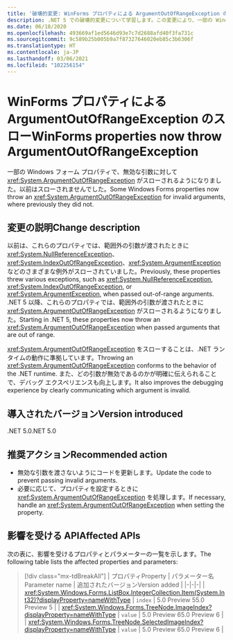 ```yaml
---
title: '破壊的変更: WinForms プロパティによる ArgumentOutOfRangeException のスロー'
description: .NET 5 での破壊的変更について学習します。この変更により、一部の Windows フォームのプロパティは、無効な引数の ArgumentOutOfRangeException をスローするようになりました。
ms.date: 06/18/2020
ms.openlocfilehash: 493669af1ed5646d93e7c7d2688afd40f3fa731c
ms.sourcegitcommit: 9c589b25b005b9a7f87327646020eb85c3b6306f
ms.translationtype: HT
ms.contentlocale: ja-JP
ms.lasthandoff: 03/06/2021
ms.locfileid: "102256154"
---
```

# <a name="winforms-properties-now-throw-argumentoutofrangeexception"></a><span data-ttu-id="7c591-103">WinForms プロパティによる ArgumentOutOfRangeException のスロー</span><span class="sxs-lookup"><span data-stu-id="7c591-103">WinForms properties now throw ArgumentOutOfRangeException</span></span>

<span data-ttu-id="7c591-104">一部の Windows フォーム プロパティで、無効な引数に対して <xref:System.ArgumentOutOfRangeException> がスローされるようになりました。以前はスローされませんでした。</span><span class="sxs-lookup"><span data-stu-id="7c591-104">Some Windows Forms properties now throw an <xref:System.ArgumentOutOfRangeException> for invalid arguments, where previously they did not.</span></span>

## <a name="change-description"></a><span data-ttu-id="7c591-105">変更の説明</span><span class="sxs-lookup"><span data-stu-id="7c591-105">Change description</span></span>

<span data-ttu-id="7c591-106">以前は、これらのプロパティでは、範囲外の引数が渡されたときに <xref:System.NullReferenceException>、<xref:System.IndexOutOfRangeException>、<xref:System.ArgumentException> などのさまざまな例外がスローされていました。</span><span class="sxs-lookup"><span data-stu-id="7c591-106">Previously, these properties threw various exceptions, such as <xref:System.NullReferenceException>, <xref:System.IndexOutOfRangeException>, or <xref:System.ArgumentException>, when passed out-of-range arguments.</span></span> <span data-ttu-id="7c591-107">.NET 5 以降、これらのプロパティでは、範囲外の引数が渡されたときに <xref:System.ArgumentOutOfRangeException> がスローされるようになりました。</span><span class="sxs-lookup"><span data-stu-id="7c591-107">Starting in .NET 5, these properties now throw an <xref:System.ArgumentOutOfRangeException> when passed arguments that are out of range.</span></span>

<span data-ttu-id="7c591-108"><xref:System.ArgumentOutOfRangeException> をスローすることは、.NET ランタイムの動作に準拠しています。</span><span class="sxs-lookup"><span data-stu-id="7c591-108">Throwing an <xref:System.ArgumentOutOfRangeException> conforms to the behavior of the .NET runtime.</span></span> <span data-ttu-id="7c591-109">また、どの引数が無効であるのかが明確に伝えられることで、デバッグ エクスペリエンスも向上します。</span><span class="sxs-lookup"><span data-stu-id="7c591-109">It also improves the debugging experience by clearly communicating which argument is invalid.</span></span>

## <a name="version-introduced"></a><span data-ttu-id="7c591-110">導入されたバージョン</span><span class="sxs-lookup"><span data-stu-id="7c591-110">Version introduced</span></span>

<span data-ttu-id="7c591-111">.NET 5.0</span><span class="sxs-lookup"><span data-stu-id="7c591-111">.NET 5.0</span></span>

## <a name="recommended-action"></a><span data-ttu-id="7c591-112">推奨アクション</span><span class="sxs-lookup"><span data-stu-id="7c591-112">Recommended action</span></span>

- <span data-ttu-id="7c591-113">無効な引数を渡さないようにコードを更新します。</span><span class="sxs-lookup"><span data-stu-id="7c591-113">Update the code to prevent passing invalid arguments.</span></span>
- <span data-ttu-id="7c591-114">必要に応じて、プロパティを設定するときに <xref:System.ArgumentOutOfRangeException> を処理します。</span><span class="sxs-lookup"><span data-stu-id="7c591-114">If necessary, handle an <xref:System.ArgumentOutOfRangeException> when setting the property.</span></span>

## <a name="affected-apis"></a><span data-ttu-id="7c591-115">影響を受ける API</span><span class="sxs-lookup"><span data-stu-id="7c591-115">Affected APIs</span></span>

<span data-ttu-id="7c591-116">次の表に、影響を受けるプロパティとパラメーターの一覧を示します。</span><span class="sxs-lookup"><span data-stu-id="7c591-116">The following table lists the affected properties and parameters:</span></span>

> [!div class="mx-tdBreakAll"]
> | <span data-ttu-id="7c591-117">プロパティ</span><span class="sxs-lookup"><span data-stu-id="7c591-117">Property</span></span> | <span data-ttu-id="7c591-118">パラメーター名</span><span class="sxs-lookup"><span data-stu-id="7c591-118">Parameter name</span></span> | <span data-ttu-id="7c591-119">追加されたバージョン</span><span class="sxs-lookup"><span data-stu-id="7c591-119">Version added</span></span> |
> |-|-|-|
> | <xref:System.Windows.Forms.ListBox.IntegerCollection.Item(System.Int32)?displayProperty=nameWithType> | `index` | <span data-ttu-id="7c591-120">5.0 Preview 5</span><span class="sxs-lookup"><span data-stu-id="7c591-120">5.0 Preview 5</span></span> |
> | <xref:System.Windows.Forms.TreeNode.ImageIndex?displayProperty=nameWithType> | `value` | <span data-ttu-id="7c591-121">5.0 Preview 6</span><span class="sxs-lookup"><span data-stu-id="7c591-121">5.0 Preview 6</span></span> |
> | <xref:System.Windows.Forms.TreeNode.SelectedImageIndex?displayProperty=nameWithType> | `value` | <span data-ttu-id="7c591-122">5.0 Preview 6</span><span class="sxs-lookup"><span data-stu-id="7c591-122">5.0 Preview 6</span></span> |

<!--

### Affected APIs

- `P:System.Windows.Forms.ListBox.IntegerCollection.Item(System.Int32)`
- `P:System.Windows.Forms.TreeNode.ImageIndex`
- `P:System.Windows.Forms.TreeNode.SelectedImageIndex`

### Category

Windows Forms

-->
